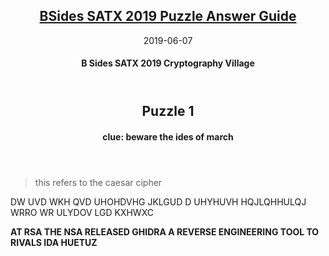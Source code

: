 <article markdown="1">

<header markdown="1">
  
# [BSides SATX 2019 Puzzle Answer Guide](bsides2019.md)

<time markdown="1" class="pubdate" datetime="2019-06-07">2019-06-07</time>

#### B Sides SATX 2019 Cryptography Village

</article>

<article markdown="1">

<header markdown="1">

# Puzzle 1

#### clue: beware the ides of march

</header>

> this refers to the caesar cipher

DW UVD WKH QVD UHOHDVHG JKLGUD D UHYHUVH HQJLQHHULQJ WRRO WR ULYDOV LGD KXHWXC

__AT RSA THE NSA RELEASED GHIDRA A REVERSE ENGINEERING TOOL TO RIVALS IDA HUETUZ__

</article>
